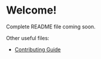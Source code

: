 # **Welcome!**
Complete README file coming soon.

Other useful files:
+ [Contributing Guide](https://github.com/FBTemp/ElectronicsTools/blob/main/contributing.md)
